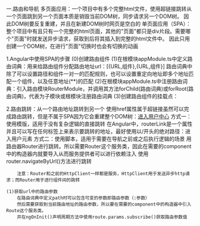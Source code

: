 一.路由和导航
多页面应用：一个项目中有多个完整html文件，使用超链接跳转从一个页面跳到另一个页面本质是销毁当前DOM树，同步请求另一个DOM树。
          因此DOM树要反复重建，并且在新建DOM树时网页是空白的
单页面应用（SPA）：整个项目中有且只有一个完整的html页面，其他的"页面"都只是div片段。需要哪个"页面"时就发送异步请求，获取到后将其插入到完整的html文件中。
           因此只用创建一个DOM树，在进行"页面"切换时也会有切换的动画

1.Angular中使用SPA的步骤
    (0)创建路由组件
    (1)在根模块appModule.ts中定义路由词典：用来给路由组件分配路由地址url：[{URL,组件},{URL,组件}]
        路由词典中除了可以设置路径和组件一对一的匹配规则，也可以设置重定向地址即多个地址匹配一个组件，以及任意地址(**)的匹配
    (2)在根模块appModule.ts中注册路由词典：引入路由模块RouterModule，并调用其方法forChild(路由词典)或forRoot(路由词典)，代表为子模块或根模块注册路由词典
    (3)创建路由组件的挂载点：<router-outlet></router-outlet>

2.路由跳转：从一个路由地址跳转到另一个
    使用href属性属于超链接虽然可以完成路由跳转，但是不属于SPA因为它会重建整个DOM树：<a href="ucenter">进入用户中心</a>
    方式一：使用模版，适用于没有复杂逻辑的直接跳转
        在Angular中，routerLink是一个属性并且可以写在任何标签上来表示要跳转的地址，最好使用以/开头的绝对路径：<a routerLink="/地址">进入用户元素</a>
    方式二：使用脚本，适用于需要在导航之前或之后执行逻辑的场景
        用路由器Router进行跳转。所以需要Router这个服务类，因此在需要的component中的构造器内就要导入从而服务提供者可以进行依赖注入
        使用router.navigateByUrl()方法进行跳转

        注意：Router和之前的HttpClient一样都是服务，HttpClient用于发送异步http请求；而Router用于进行组件间的跳转

    (1)获取url中的路由参数
        在路由词典中定义path时可以包含可变的参数即路由参数（:参数）
        然后需要获取到当前路由地址的路由参数，所以要在需要的component中的构造器中引入Route这个服务类。
        并在ngOnInit()声明周期方法中使用route.params.subscribe()获取路由参数值

